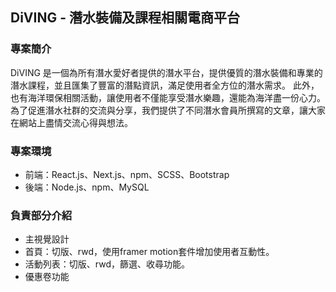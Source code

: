## DiVING - 潛水裝備及課程相關電商平台

### 專案簡介
DiVING 是一個為所有潛水愛好者提供的潛水平台，提供優質的潛水裝備和專業的潛水課程，並且匯集了豐富的潛點資訊，滿足使用者全方位的潛水需求。
此外，也有海洋環保相關活動，讓使用者不僅能享受潛水樂趣，還能為海洋盡一份心力。
為了促進潛水社群的交流與分享，我們提供了不同潛水會員所撰寫的文章，讓大家在網站上盡情交流心得與想法。

### 專案環境
* 前端：React.js、Next.js、npm、SCSS、Bootstrap
* 後端：Node.js、npm、MySQL

### 負責部分介紹
* 主視覺設計
* 首頁：切版、rwd，使用framer motion套件增加使用者互動性。
* 活動列表：切版、rwd，篩選、收尋功能。
* 優惠卷功能
